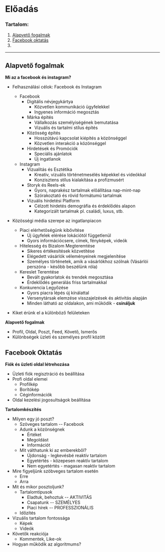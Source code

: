 # Előadás

### Tartalom:
1. [Alapvető fogalmak](#alapveto_fogalmak)
2. [Facebook oktatás](#facebook_oktatas)
3. 


***

<a id="alapveto_fogalmak"></a>
## Alapvető fogalmak

**Mi az a facebook és instagram?**

* Felhasználási célok: Facebook és Instagram
    * Facebook
        * Digitális névjegykártya
            * Közvetlen kommunikáció ügyfelekkel
            * Ingyenes információ megosztás
        * Márka építés
            * Vállalkozás személyiségének bemutatása
            * Vizuális és tartalmi stílus építés
        * Közösség építés
            * Hosszútávú kapcsolat kiépítés a közönséggel
            * Közvetlen interakció a közönséggel
        * Hirdetések és Promóciók
            * Speciális ajánlatok
            * Új ingatlanok
    * Instagram
        * Vizualitás és Esztétika
            * Kreatív, vizuális történetmesélés képekkel és videókkal
            * Konzisztens stílus kialakítása a profizmusért
        * Storyk és Reels-ek
            * Gyors, naprakész tartalmak előállítása nap-mint-nap
            * Szórakoztató és rövid formátumú tartalmak
        * Vizuális hirdetési Platform
            * Célzott hirdetés demográfia és érdeklődés alapon
            * Kategorizált tartalmak pl. családi, luxus, stb.

* Közösségi média szerepe az ingatlanpiacon
    * Piaci elérhetőségünk kibővítése
        * Új ügyfelek elérése lokációtól függetlenül
        * Gyors információcsere, címek, fényképek, videók
    * Hitelesség és Bizalom Megteremtése
        * Sikeres értékesítések közvetítése
        * Elégedett vásárlók véleményeinek megjelenítése
        * Személyes történetek, amik a vásárlókhoz szólnak (Vásárlói perszóna - később beszélünk róla)
    * Kereslet Teremtése
        * Bevált gyakorlatok és trendek megosztása
        * Érdeklődés generálás friss tartalmakkal
    * Konkurencia Legyőzése
        * Gyors piacra lépés új kínálattal
        * Versenytársak elemzése visszajelzések és aktivitás alapján
        * Minden látható az oldalakon, ami működik - **csináljuk**

* Kiket érünk el a különböző felületeken

**Alapvető fogalmak**

* Profil, Oldal, Poszt, Feed, Követő, Ismerős
* Különbségek üzleti és személyes profil között

<a id="facebook_oktatas"></a>
## Facebook Oktatás

**Fiók és üzleti oldal létrehozása**

* Üzleti fiók regisztráció és beállítása
* Profi oldal elemei
    * Profilkép
    * Borítókép
    * Céginformációk
* Oldal kezelési jogosultságok beállítása

**Tartalomkészítés**

* Milyen egy jó poszt?
    * Szöveges tartalom -- Facebook
    * Adunk a közönségnek
        * Értéket
        * Megoldást
        * Információt
    * Mit válthatunk ki az emberekből?
        * Újdonság - legkevésbé reaktív tartalom
        * Egyetértés - közepesen reaktív tartalom
        * Nem egyetértés - magasan reaktív tartalom
* Mire figyeljünk szöbveges tartalom esetén
    * Erre
    * Arra
* Mit és mikor posztoljunk? 
    * Tartalomtípusok
        * Eladtuk, behoztuk -- AKTIVITÁS
        * Csapatunk -- SZEMÉLYES
        * Piaci hírek -- PROFESSZIONÁLIS
    * Időzítés
* Vizuális tartalom fontossága
    * Képek
    * Videók
* Követők reakciója
    * Kommentek, Like-ok
* Hogyan működik az algoritmums?